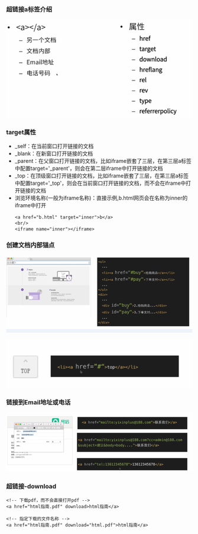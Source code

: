 ### 超链接a标签介绍

![](/html/images/a1.png)

### target属性
- \_self：在当前窗口打开链接的文档
- \_blank：在新窗口打开链接的文档
- \_parent：在父窗口打开链接的文档，比如iframe嵌套了三层，在第三层a标签中配置target='\_parent'，则会在第二层iframe中打开链接的文档
- \_top：在顶级窗口打开链接的文档，比如iframe嵌套了三层，在第三层a标签中配置target='\_top'，则会在当前窗口打开链接的文档，而不会在iframe中打开链接的文档
- 浏览环境名称(一般为iframe名称)：直接示例,b.html网页会在名称为inner的iframe中打开
  ```
  <a href="b.html" target="inner">b</a>
  <br/>
  <iframe name="inner"></iframe>
  ```

### 创建文档内部锚点
![](/html/images/a2.png)

![](/html/images/a3.png)


### 链接到Email地址或电话
![](/html/images/a4.png)

### 超链接-download
```
<!-- 下载pdf，而不会直接打开pdf -->
<a href="html指南.pdf" download>html指南</a>

<!-- 指定下载的文件名称 -->
<a href="html指南.pdf" download="html.pdf">html指南</a>
```
